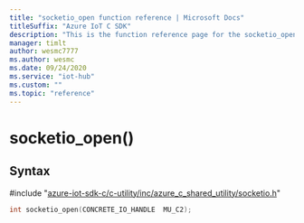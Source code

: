 ```yaml
---                             
title: "socketio_open function reference | Microsoft Docs" 
titleSuffix: "Azure IoT C SDK"            
description: "This is the function reference page for the socketio_open() function in the Azure IoT C SDK. This SDK is used with Azure IoT Hub and Azure IoT Hub Device Provisioning Service"            
manager: timlt                 
author: wesmc7777              
ms.author: wesmc               
ms.date: 09/24/2020                    
ms.service: "iot-hub"             
ms.custom: ""                
ms.topic: "reference"        
---                            
```


# socketio_open()

## Syntax

\#include "[azure-iot-sdk-c/c-utility/inc/azure_c_shared_utility/socketio.h](../socketio-h.md)"  
```C
int socketio_open(CONCRETE_IO_HANDLE  MU_C2);
```

